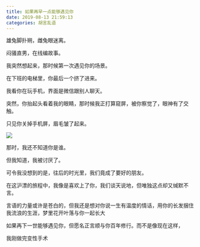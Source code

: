 ```yaml
---
title: 如果再早一点能够遇见你
date: 2019-08-13 21:59:13
categories: 胡言乱语
---
```


雄兔脚扑朔，雌兔眼迷离。

闷骚直男，在线编故事。

<!--more-->

我突然想起来，那时候第一次遇见你的场景。

在下班的电梯里，你最后一个挤了进来。

我看你在玩手机，界面是微信跟别人聊天。

突然，你抬起头看着我的眼睛，那时候我正打算窥屏，被你察觉了，眼神有了交触。

只见你关掉手机屏，眉毛皱了起来。

![](/images/那是一种怀才不遇的感觉.png)

那时，我还不知道你是谁。

但我知道，我被讨厌了。

可令我没想到的是，往后的时光里，我们竟成了要好的朋友。

在这沪漂的旅程中，我像是喜欢上了你，我们谈天说地，但唯独这点却又缄默不言。

言语的力量或许是苍白的，但我还是想对你说一生有温度的情话，用你的长发捆住我流浪的生涯，梦里花开叶落与你一起长大

如果再下一世能够遇见你，但愿名正言顺与你百年修行。而不是像现在这样，

我刚做完变性手术
